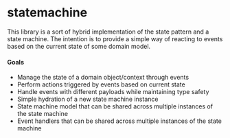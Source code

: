 # statemachine

This library is a sort of hybrid implementation of the state pattern and a state machine.  The intention is to provide a simple way of reacting to events based on the current state of some domain model.

#### Goals
- Manage the state of a domain object/context through events
- Perform actions triggered by events based on current state 
- Handle events with different payloads while maintaining type safety
- Simple hydration of a new state machine instance
- State machine model that can be shared across multiple instances of the state machine
- Event handlers that can be shared across multiple instances of the state machine
